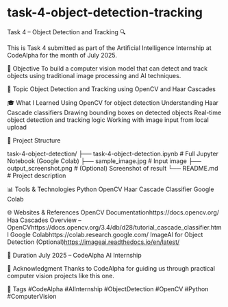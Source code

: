 # task-4-object-detection-tracking
Task 4 – Object Detection and Tracking 🔍

This is Task 4 submitted as part of the Artificial Intelligence Internship at CodeAlpha for the month of July 2025.

🚀 Objective
To build a computer vision model that can detect and track objects using traditional image processing and AI techniques.

🎯 Topic
Object Detection and Tracking using OpenCV and Haar Cascades

🎓 What I Learned
Using OpenCV for object detection
Understanding Haar Cascade classifiers
Drawing bounding boxes on detected objects
Real-time object detection and tracking logic
Working with image input from local upload

📁 Project Structure

task-4-object-detection/
├── task-4-object-detection.ipynb     # Full Jupyter Notebook (Google Colab)
├── sample_image.jpg                  # Input image
├── output_screenshot.png            # (Optional) Screenshot of result
└── README.md                         # Project description

📊 Tools & Technologies
Python
OpenCV
Haar Cascade Classifier
Google Colab

🌐 Websites & References
OpenCV Documentationhttps://docs.opencv.org/
Haa Cascades Overview – OpenCVhttps://docs.opencv.org/3.4/db/d28/tutorial_cascade_classifier.html
Google Colabhttps://colab.research.google.com/
ImageAI for Object Detection (Optional)https://imageai.readthedocs.io/en/latest/

📅 Duration
July 2025 – CodeAlpha AI Internship

🙏 Acknowledgment
Thanks to CodeAlpha for guiding us through practical computer vision projects like this one.

🌟 Tags
#CodeAlpha #AIInternship #ObjectDetection #OpenCV #Python #ComputerVision
